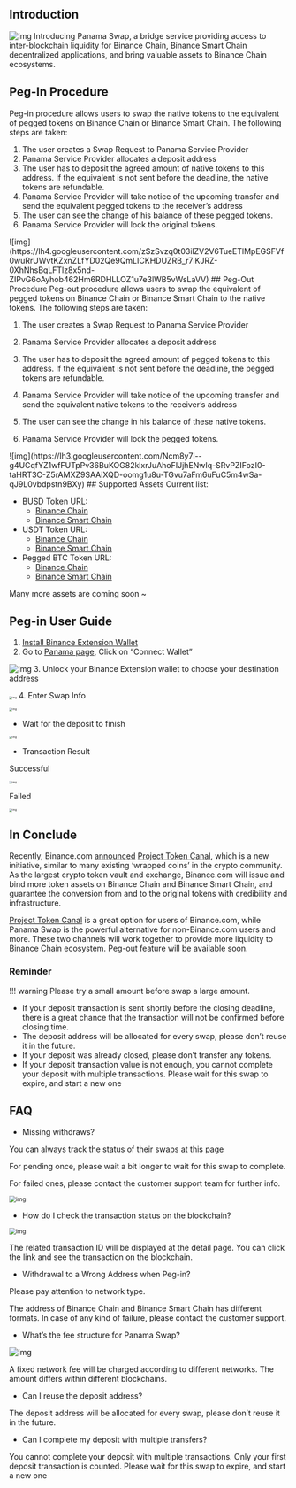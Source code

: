 ## Introduction</b>
![img](https://lh4.googleusercontent.com/7v7l76quCKeXrt-rQJcq5JP3mg_iO6PXtIHmSaCjPpEM5wFRuFD6M9M7rPYwAep3vSrTunvi4axybqkx3WPrWNdgyt9OL1lr2M6l0XeczpER5UJjTYAkzLW9NzQp42FbKY2uz-0W)</b>
Introducing Panama Swap, a bridge service providing access to inter-blockchain liquidity for Binance Chain, Binance Smart Chain decentralized applications, and bring valuable assets to Binance Chain ecosystems.
## Peg-In Procedure</b>
Peg-in procedure allows users to swap the native tokens to the equivalent of pegged tokens on Binance Chain or Binance Smart Chain. The following steps are taken:</b>

1. The user creates a Swap Request to Panama Service Provider
2. Panama Service Provider allocates a deposit address
3. The user has to deposit the agreed amount of native tokens to this address. If the equivalent is not sent before the deadline, the native tokens are refundable.
4. Panama Service Provider will take notice of the upcoming transfer and send the equivalent pegged tokens to the receiver’s address
5. The user can see the change of his balance of these pegged tokens.
6. Panama Service Provider will lock the original tokens.
</b>
![img](https://lh4.googleusercontent.com/zSzSvzq0t03ilZV2V6TueETlMpEGSFVf0wuRrUWvtKZxnZLfYD02Qe9QmLICKHDUZRB_r7iKJRZ-0XhNhsBqLFTlz8x5nd-ZIPvG6oAyhob462Hm6RDHLLOZ1u7e3lWB5vWsLaVV)
</b>
## Peg-Out Procedure</b>
Peg-out procedure allows users to swap the equivalent of pegged tokens on Binance Chain or Binance Smart Chain to the native tokens. The following steps are taken:</b>

1. The user creates a Swap Request to Panama Service Provider

2. Panama Service Provider allocates a deposit address

3. The user has to deposit the agreed amount of pegged tokens to this address. If the equivalent is not sent before the deadline, the pegged tokens are refundable.

4. Panama Service Provider will take notice of the upcoming transfer and send the equivalent native tokens to the receiver’s address

5. The user can see the change in his balance of these native tokens.

6. Panama Service Provider will lock the pegged tokens.
</b>
![img](https://lh3.googleusercontent.com/Ncm8y7l--g4UCqfYZ1wfFUTpPv36BuKOG82klxrJuAhoFIJjhENwIq-SRvPZIFozI0-taHRT3C-Z5rAMXZ9SAAiXQD-oomg1u8u-TGvu7aFm6uFuC5m4wSa-qJ9L0vbdpstn9BXy)
</b>
## Supported Assets
Current list:

- BUSD Token URL:
	- [Binance Chain](https://explorer.binance.org/asset/BUSD-BD1)
	- [Binance Smart Chain](https://bscscan.com/address/0xe9e7cea3dedca5984780bafc599bd69add087d56)
- USDT Token URL:
	-  [Binance Chain](https://explorer.binance.org/asset/USDT-6D8)
	-  [Binance Smart Chain](https://bscscan.com/address/0x55d398326f99059ff775485246999027b3197955)
- Pegged BTC Token URL:
	- [Binance Chain](https://explorer.binance.org/asset/BTCB-1DE)
	- [Binance Smart Chain](https://bscscan.com/token/0x7130d2a12b9bcbfae4f2634d864a1ee1ce3ead9c)

Many more assets are coming soon ~

## Peg-in User Guide

1. [Install Binance Extension Wallet](https://docs.binance.org/smart-chain/wallet/binance.html)
2. Go to [Panama page](https://www.binance.org/en/panama), Click on “Connect Wallet”
</b>

![img](https://lh4.googleusercontent.com/CG2TacU20SWX0unlZwSRT-vQrkVR1F9nvH3Ymg-idXpqQBs6T5hwDob-ctTbs2zJwL-WWTiFuTO_ED_xkqzRKWwAMEEwdveqT4h50jh-Om306ZWVtM9cbTOxNXbkk4jr1gX0FhUI)</b>
3. Unlock your Binance Extension wallet to choose your destination address
</b>

<img src="https://lh3.googleusercontent.com/1x6ngsLr0Zkl4rsbcCIWvEUQIMBPqm95fctrcvpdQQY4HWDgfeFT-lLkJoOUROxC3yzPbjxsOUOOfhuDZMV41CxrT_kaYU6fWiNHqZ-B089QgL_ZPRf8ozzlQr_2CKF5O7Z5Kmnl" alt="img" style="zoom:33%;" /></b>
4. Enter Swap Info
</b>



<img src="https://lh3.googleusercontent.com/Yrw8OJMjB8M-8Sqkw-5uzzlEwxLjk07-l1PnrK8j44n4p-hqBQ4wqvjIooM7mS6BdcX0_x5a4TcjoRrCwU4O-myse9IjyiEAy7gcI_m8V-wA02vEyGMgiarx-8hiMqiBeofplYfP" alt="img" style="zoom:33%;" />

- Wait for the deposit to finish
</b>

<img src="https://lh4.googleusercontent.com/GJWebNZ1XJymwNmHNItrvLeNbAddXGkTRoVqktwHjohJ19FtnUjf0gOHejyMr5Cy__AegelpejZDvdO5qoJv56--sb0noJ95GYdBYFGgths851ocvLuErK4XzHWJS5lJ1PeAolpk" alt="img" style="zoom:33%;" />

</b>

- Transaction Result</b>

Successful

<img src="https://lh5.googleusercontent.com/J6QntuppqCeTFqm2YhWr5GD-v39Ttp2pGrQcJPb42W8ih68XYhNbEz09Ml1zeWhjlf8m2moPkWRLITM-yvUxQT-z6c11wVPcQ1vEMvouqx9no_OfwGFeMt2H1_yS5HT3GJgSsdsw" alt="img" style="zoom:33%;" />



Failed

<img src="https://lh5.googleusercontent.com/WjdNRvOirZgFC_i9dwrlRT2KkALJz_ilJ75Mpm7JaNJYa227zAftDLBsDEQqredCLj8OvQ2WY4xiVBzBnWCqILsICUgPXK7PhDL_JHq2EDLQisHfu-d5n-t3B2HBA3n2Kv44Ajei" alt="img" style="zoom:33%;" />


## In Conclude
Recently, Binance.com [announced](https://www.binance.com/en/support/articles/daca7c991d5f4c45a4d1083f70912515) [Project Token Canal](https://www.binance.org/en/blog/binance-presents-project-token-canal-2/), which is a new initiative, similar to many existing ‘wrapped coins’ in the crypto community. As the largest crypto token vault and exchange, Binance.com will issue and bind more token assets on Binance Chain and Binance Smart Chain, and guarantee the conversion from and to the original tokens with credibility and infrastructure.

[Project Token Canal](https://www.binance.org/en/blog/binance-presents-project-token-canal-2/) is a great option for users of Binance.com, while Panama Swap is the powerful alternative for non-Binance.com users and more. These two channels will work together to provide more liquidity to Binance Chain ecosystem. Peg-out feature will be available soon.


### Reminder

!!! warning
	Please try a small amount before swap a large amount. 

* If your deposit transaction is sent shortly before the closing deadline, there is a great chance that the transaction will not be confirmed before closing time. 
* The deposit address will be allocated for every swap, please don’t reuse it in the future. 
* If your deposit was already closed, please don’t transfer any tokens. 
* If your deposit transaction value is not enough, you cannot complete your deposit with multiple transactions.  Please wait for this swap to expire, and start a new one


## FAQ

* Missing withdraws?

You can always track the status of their swaps at this [page](https://www.binance.org/en/panama/history)

For pending once, please wait a bit longer to wait for this swap to complete.

For failed ones, please contact the customer support team for further info.

</b><img src="https://lh3.googleusercontent.com/wd62ZMGqxH95ZRKS_YqwEl8hUwAFE22EBOu-RpJpcMgcLd_9luz5XMIHoQ956b8xE40aKHf7SoOwPZeFHuKZQkqFX9BIDldQiaTE4G8aTeMUSoVXd126byggTds1xYjmoITxPPUk" alt="img" style="zoom: 75%;" /></b>

* How do I check the transaction status on the blockchain?

</b><img src="https://lh4.googleusercontent.com/bThRng4Z2eyYx1D-4vFkWw9qDsnziBA8O_0OOzlAqx-1RiU102PlPkjqH9vB0cTWSU76p13qS5UvWfNx9BCR6Hwj02vhzmQoasUm0aMs5yKxhKvdA_orujMOsmIfs79Noj0YCRhd" alt="img" style="zoom: 75%;" /></b>

The related transaction ID will be displayed at the detail page. You can click the link and see the transaction on the blockchain.

*  Withdrawal to a Wrong Address when Peg-in?

Please pay attention to network type.

The address of Binance Chain and Binance Smart Chain has different formats. In case of any kind of failure, please contact the customer support.

* What’s the fee structure for Panama Swap?

![img](https://lh6.googleusercontent.com/D7dFQqiirD0h2l4NcwbNv8mX_wlcRnyHII9wzBbjBmKMT09Kth-_uS1h4ALkxQ7XqfY783hJIdhy-aRAuMBKLsYXT8a53O6c9BwKjd5TW4fVD-glq-j7E4WTaR5gV4xNru2b7eVe)

A fixed network fee will be charged according to different networks. The amount differs within different blockchains.

* Can I reuse the deposit address?

The deposit address will be allocated for every swap, please don’t reuse it in the future. 

* Can I complete my deposit with multiple transfers?

You cannot complete your deposit with multiple transactions. Only your first deposit transaction is counted. Please wait for this swap to expire, and start a new one